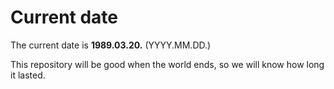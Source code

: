 # Current date

The current date is **1989.03.20.** (YYYY.MM.DD.)

This repository will be good when the world ends, so we will know how long it lasted.